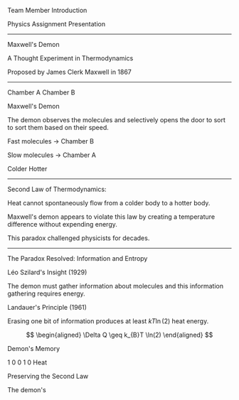 Team Member Introduction

Physics Assignment Presentation

---

Maxwell's Demon

A Thought Experiment in Thermodynamics

Proposed by James Clerk Maxwell in 1867

---

Chamber A       Chamber B

Maxwell's Demon

The demon observes the molecules and selectively opens the door to sort to sort them based on their speed.

Fast molecules $\to$ Chamber B

Slow molecules $\to$ Chamber A

Colder Hotter

---

Second Law of Thermodynamics:

Heat cannot spontaneously flow from a colder body to a hotter body.

Maxwell's demon appears to violate this law by creating a temperature difference without expending energy.

This paradox challenged physicists for decades.

---

The Paradox Resolved: Information and Entropy

Léo Szilard's Insight (1929)

The demon must gather information about molecules and this information gathering requires energy.

Landauer's Principle (1961)

Erasing one bit of information produces at least $kT\ln (2)$ heat energy.

$$
\begin{aligned}
\Delta Q \geq k_{B}T \ln(2)
\end{aligned}
$$

Demon's Memory

1 0 0 1 0 Heat

Preserving the Second Law

The demon's 